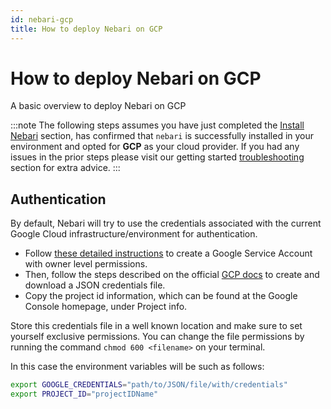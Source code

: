 ```yaml
---
id: nebari-gcp
title: How to deploy Nebari on GCP
---
```


# How to deploy Nebari on GCP

A basic overview to deploy Nebari on GCP

:::note
The following steps assumes you have just completed the [Install Nebari](/started/installing-nebari) section, has confirmed that `nebari` is successfully installed in your environment and opted for **GCP** as your cloud provider. If you had any issues in the prior steps please visit our getting started [troubleshooting](/started/troubleshooting) section for extra advice.
:::

## Authentication

By default, Nebari will try to use the credentials associated with the current Google Cloud infrastructure/environment for authentication.

- Follow [these detailed instructions](https://cloud.google.com/iam/docs/creating-managing-service-accounts) to create a Google Service Account with owner level permissions.
- Then, follow the steps described on the official [GCP docs](https://cloud.google.com/iam/docs/creating-managing-service-account-keys#iam-service-account-keys-create-console) to create and download a JSON credentials file.
- Copy the project id information, which can be found at the Google Console homepage, under Project info.

Store this credentials file in a well known location and make sure to set yourself exclusive permissions. You can change the file permissions by running the command `chmod 600 <filename>` on your terminal.

In this case the environment variables will be such as follows:
```bash
export GOOGLE_CREDENTIALS="path/to/JSON/file/with/credentials"
export PROJECT_ID="projectIDName"
```